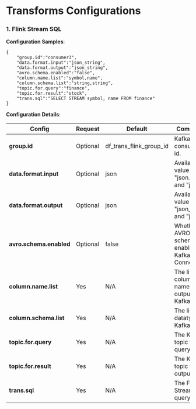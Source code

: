 # Transforms Configurations


### 1. Flink Stream SQL

**Configuration Samples**:

    {
        "group.id":"consumer3",
        "data.format.input":"json_string",
        "data.format.output":"json_string",
        "avro.schema.enabled":"false",
        "column.name.list":"symbol,name",
        "column.schema.list":"string,string",
        "topic.for.query":"finance",
        "topic.for.result":"stock",
        "trans.sql":"SELECT STREAM symbol, name FROM finance"
    }
**Configuration Details**:

| Config | Request | Default | Comments |
| -- | -- | -- | -- |
| **group.id** | Optional | df_trans_flink_group_id | Kafka consumer id.|
| **data.format.input** | Optional | json | Available value are "json_string" and "json". | 
| **data.format.output** |Optional | json | Available value are "json_string" and "json". | 
| **avro.schema.enabled** |Optional | false | Whether AVRO schema is enabled in Kafka Connect. | 
| **column.name.list** |Yes | N/A | The list of column names output to Kafka topic. | 
| **column.schema.list** |Yes |N/A| The list of datatype to Kafka topic. | 
| **topic.for.query** |Yes | N/A | The Kafka topic to query data. | 
| **topic.for.result** |Yes | N/A | The Kafka topic to output data | 
| **trans.sql** |Yes | N/A | The Flink Stream SQL query. | 


